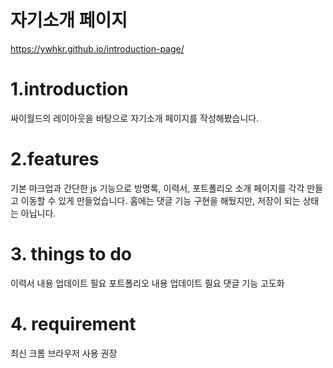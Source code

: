 # 자기소개 페이지

https://ywhkr.github.io/introduction-page/

# 1.introduction 
싸이월드의 레이아웃을 바탕으로 자기소개 페이지를 작성해봤습니다. 


# 2.features 
기본 마크업과 간단한 js 기능으로 방명록, 이력서, 포트폴리오 소개 페이지를 각각 만들고 이동할 수 있게 만들었습니다.
홈에는 댓글 기능 구현을 해뒀지만, 저장이 되는 상태는 아닙니다. 


# 3. things to do 
이력서 내용 업데이트 필요 
포트폴리오 내용 업데이트 필요 
댓글 기능 고도화 


# 4. requirement
최신 크롬 브라우저 사용 권장 
